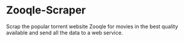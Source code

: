# Zooqle-Scraper

Scrap the popular torrent website Zooqle for movies in the best quality available and send all the data to a web service.
